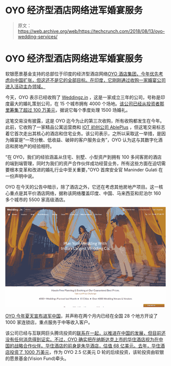 # OYO 经济型酒店网络进军婚宴服务 

> 原文：<https://web.archive.org/web/https://techcrunch.com/2018/08/13/oyo-wedding-services/>

# OYO 经济型酒店网络进军婚宴服务

软银愿景基金支持的总部位于印度的经济型酒店网络[OYO 酒店集团，今年优先考虑向中国扩张，但这还不是它的全部目标。在印度，它刚刚通过收购一家婚宴公司进入活动主办领域。](https://web.archive.org/web/20221025222325/https://techcrunch.com/2017/09/07/oyo-raises-250m/)

今天，OYO 表示已经收购了 [Weddingz.in](https://web.archive.org/web/20221025222325/https://weddingz.in/) ，这是一家成立三年的公司，号称是印度最大的婚礼策划公司，在 15 个城市拥有 4000 个场地。[该公司已经从投资者那里筹集了超过 100 万美元](https://web.archive.org/web/20221025222325/https://yourstory.com/2016/02/weddingz-funding/)，据说它每个季度处理 1500 场婚礼。

这笔交易没有披露，这是 OYO 迄今为止的第三次收购，所有收购都发生在今年。此前，它收购了一家精品公寓运营商和 [IOT 初创公司 AblePlus](https://web.archive.org/web/20221025222325/https://www.vccircle.com/softbank-backed-oyo-buys-ableplus-in-second-takeover-deal/) ，但这笔交易标志着它首次走出其核心的酒店和住宅业务。该公司表示，之所以采取这一举措，是因为婚宴是“一项分散、低收益、破碎的客户服务业务”，OYO 认为这与其数字化酒店和房地产的经验相符。

“在 OYO，我们的经验涵盖从住宅、别墅、小型资产到拥有 100 多间客房的酒店的端到端管理，同时为我们的资产合作伙伴成功经营业务，所有这些方面在迫切需要根本变革和改进的婚礼行业中至关重要，”OYO 首席安全官 Maninder Gulati 在一份声明中说。

OYO 在今天的公告中暗示，除了酒店之外，它还在考虑其他房地产项目。这一核心重点是其平价酒店网络，据称该网络覆盖印度、中国、马来西亚和尼泊尔 160 多个城市的 5500 家高级酒店。

![](img/33544e80a1b5899b83b2894c53ba7bef.png)

[OYO 今年夏天宣布进军中国](https://web.archive.org/web/20221025222325/https://techcrunch.com/2018/06/20/oyo-expands-into-china/)，并声称在两个月内已经在全国 28 个地方开设了 1000 家连锁店，重点服务于中等收入客户。

该公司已经与互联网巨头腾讯投资的[联系在一起，以推进在中国的发展，但目前还没有任何消息得到证实。不过，OYO 确实把在纳斯达克上市的华住酒店视为在中国的战略合作伙伴。华住酒店的前身是朱华酒店，估值 68 亿美元。去年，华住酒店投资了 1000 万美元](https://web.archive.org/web/20221025222325/https://www.ibtimes.co.in/tencent-likely-invest-oyo-raise-companys-value-over-2-billion-775866)，作为 OYO 2.5 亿美元 D 轮的后续投资，该轮投资由软银的愿景基金(Vision Fund)牵头。